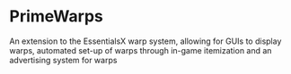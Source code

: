 # PrimeWarps
An extension to the EssentialsX warp system, allowing for GUIs to display warps, automated set-up of warps through in-game itemization and an advertising system for warps
